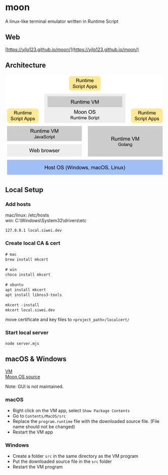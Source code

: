 # moon
A linux-like terminal emulator written in Runtime Script

## Web
[https://yjlo123.github.io/moon/](https://yjlo123.github.io/moon/)

## Architecture
<p align="center">
    <img alt="arch" src="https://github.com/yjlo123/moon/blob/master/arch.png?raw=true" width="500">
</p>

## Local Setup
### Add hosts
mac/linux: /etc/hosts  
win: C:\Windows\System32\drivers\etc
```
127.0.0.1 local.siwei.dev
```

### Create local CA & cert
```
# mac
brew install mkcert

# win
choco install mkcert

# ubuntu
apt install mkcert
apt install libnss3-tools

mkcert -install
mkcert local.siwei.dev
```
move certificate and key files to `<project_path>/localcert/`

### Start local server
```
node server.mjs
```

## macOS & Windows
[VM](https://github.com/yjlo123/runtime-go)  
[Moon OS source](https://raw.githubusercontent.com/yjlo123/moon/master/dist/program.runtime)  

Note: GUI is not maintained.

### macOS
- Right click on the VM app, select `Show Package Contents`
- Go to `Contents/MacOS/src`
- Replace the `program.runtime` file with the downloaded source file. (File name should not be changed)
- Restart the VM app

### Windows
- Create a folder `src` in the same directory as the VM program
- Put the downloaded source file in the `src` folder
- Restart the VM program
